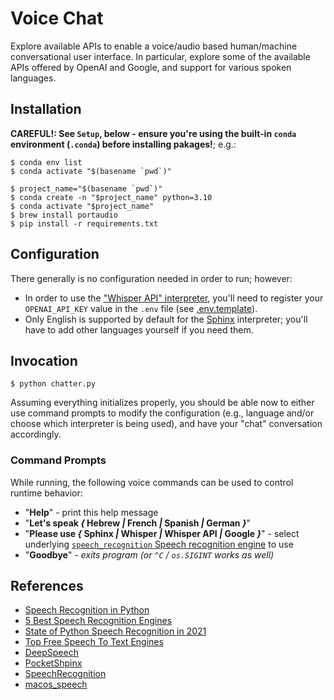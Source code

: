 # Voice Chat

Explore available APIs to enable a voice/audio based human/machine conversational 
user interface.  In particular, explore some of the available APIs offered by
OpenAI and Google, and support for various spoken languages.

## Installation

**CAREFUL!: See `Setup`, below - ensure you're using the built-in `conda` environment (`.conda`) before
installing pakages!**; e.g.:

```shell
$ conda env list
$ conda activate "$(basename `pwd`)"
```

```shell
$ project_name="$(basename `pwd`)"
$ conda create -n "$project_name" python=3.10
$ conda activate "$project_name" 
$ brew install portaudio
$ pip install -r requirements.txt
```

## Configuration

There generally is no configuration needed in order to run; however:

- In order to use the ["Whisper API" interpreter](https://github.com/Uberi/speech_recognition#whisper-api-for-whisper-api-users),
you'll need to register your `OPENAI_API_KEY` value in the `.env` file (see [.env.template](./.env.template)).
- Only English is supported by default for the [Sphinx](https://github.com/Uberi/speech_recognition/blob/8b07762f80dfec2d34fb4c40b8eddbb7ec503521/reference/pocketsphinx.rst)
  interpreter; you'll have to add other languages yourself if you need them.

## Invocation

```shell
$ python chatter.py
```

Assuming everything initializes properly, you should be able now to either
use command prompts to modify the configuration (e.g., language and/or 
choose which interpreter is being used), and have your "chat" conversation
accordingly.

### Command Prompts

While running, the following voice commands can be used to control
runtime behavior:

- "__Help__" - print this help message
- "__Let's speak _{_ Hebrew _|_ French _|_ Spanish _|_ German _}___" 
- "__Please use _{_ Sphinx _|_ Whisper _|_ Whisper API _|_ Google _}___" - select underlying
  [`speech_recognition` Speech recognition engine](https://github.com/Uberi/speech_recognition#speechrecognition)
  to use
- "__Goodbye__" - _exits program (or `^C` / `os.SIGINT` works as well)_

## References
- [Speech Recognition in Python](https://www.slanglabs.in/blog/automatic-speech-recognition-in-python-programs)
- [5 Best Speech Recognition Engines](https://www.rev.com/blog/resources/the-5-best-open-source-speech-recognition-engines-apis)
- [State of Python Speech Recognition in 2021](https://www.assemblyai.com/blog/the-state-of-python-speech-recognition-in-2021/)
- [Top Free Speech To Text Engines](https://www.assemblyai.com/blog/the-top-free-speech-to-text-apis-and-open-source-engines/)
- [DeepSpeech](https://github.com/mozilla/DeepSpeech)
- [PocketShpinx](https://github.com/cmusphinx/pocketsphinx)
- [SpeechRecognition](https://github.com/Uberi/speech_recognition)
- [macos_speech](https://github.com/tibOin/macos_speech)
